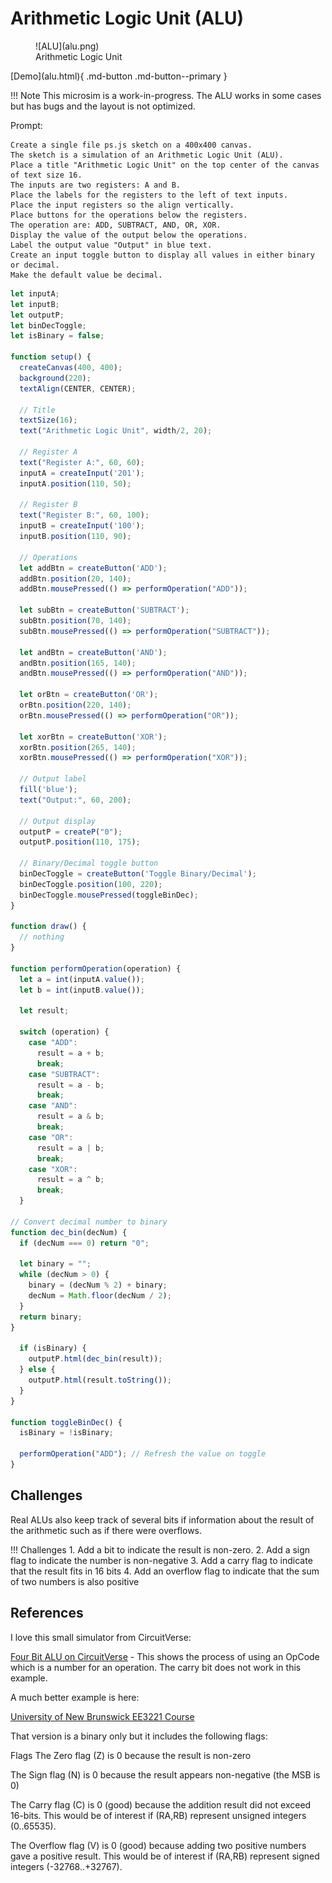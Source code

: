 # Arithmetic Logic Unit (ALU)

<figure markdown>
![ALU](alu.png)
   <figcaption>Arithmetic Logic Unit</figcaption>
</figure>
[Demo](alu.html){ .md-button .md-button--primary }

!!! Note
  This microsim is a work-in-progress.  The ALU works in some cases but has bugs
  and the layout is not optimized.

Prompt:

```linenums="0"
Create a single file ps.js sketch on a 400x400 canvas.
The sketch is a simulation of an Arithmetic Logic Unit (ALU).
Place a title "Arithmetic Logic Unit" on the top center of the canvas of text size 16.
The inputs are two registers: A and B.
Place the labels for the registers to the left of text inputs.
Place the input registers so the align vertically.
Place buttons for the operations below the registers.
The operation are: ADD, SUBTRACT, AND, OR, XOR.
Display the value of the output below the operations.
Label the output value "Output" in blue text.
Create an input toggle button to display all values in either binary or decimal.
Make the default value be decimal.
```



```js
let inputA;
let inputB;
let outputP;
let binDecToggle;
let isBinary = false;

function setup() {
  createCanvas(400, 400);
  background(220);
  textAlign(CENTER, CENTER);

  // Title
  textSize(16);
  text("Arithmetic Logic Unit", width/2, 20);

  // Register A
  text("Register A:", 60, 60);
  inputA = createInput('201');
  inputA.position(110, 50);

  // Register B
  text("Register B:", 60, 100);
  inputB = createInput('100');
  inputB.position(110, 90);

  // Operations
  let addBtn = createButton('ADD');
  addBtn.position(20, 140);
  addBtn.mousePressed(() => performOperation("ADD"));

  let subBtn = createButton('SUBTRACT');
  subBtn.position(70, 140);
  subBtn.mousePressed(() => performOperation("SUBTRACT"));

  let andBtn = createButton('AND');
  andBtn.position(165, 140);
  andBtn.mousePressed(() => performOperation("AND"));

  let orBtn = createButton('OR');
  orBtn.position(220, 140);
  orBtn.mousePressed(() => performOperation("OR"));

  let xorBtn = createButton('XOR');
  xorBtn.position(265, 140);
  xorBtn.mousePressed(() => performOperation("XOR"));

  // Output label
  fill('blue');
  text("Output:", 60, 200);

  // Output display
  outputP = createP("0");
  outputP.position(110, 175);

  // Binary/Decimal toggle button
  binDecToggle = createButton('Toggle Binary/Decimal');
  binDecToggle.position(100, 220);
  binDecToggle.mousePressed(toggleBinDec);
}

function draw() {
  // nothing
}

function performOperation(operation) {
  let a = int(inputA.value());
  let b = int(inputB.value());

  let result;

  switch (operation) {
    case "ADD":
      result = a + b;
      break;
    case "SUBTRACT":
      result = a - b;
      break;
    case "AND":
      result = a & b;
      break;
    case "OR":
      result = a | b;
      break;
    case "XOR":
      result = a ^ b;
      break;
  }

// Convert decimal number to binary
function dec_bin(decNum) {
  if (decNum === 0) return "0";

  let binary = "";
  while (decNum > 0) {
    binary = (decNum % 2) + binary;
    decNum = Math.floor(decNum / 2);
  }
  return binary;
}

  if (isBinary) {
    outputP.html(dec_bin(result));
  } else {
    outputP.html(result.toString());
  }
}

function toggleBinDec() {
  isBinary = !isBinary;

  performOperation("ADD"); // Refresh the value on toggle
}
```

## Challenges

Real ALUs also keep track of several bits if information about the
result of the arithmetic such as if there were overflows.

!!! Challenges
    1. Add a bit to indicate the result is non-zero.
    2. Add a sign flag to indicate the number is non-negative
    3. Add a carry flag to indicate that the result fits in 16 bits
    4. Add an overflow flag to indicate that the sum of two numbers is also positive

## References

I love this small simulator from CircuitVerse:

[Four Bit ALU on CircuitVerse](https://circuitverse.org/simulator/51702) - This
shows the process of using an OpCode which is a number for an operation. The carry
bit does not work in this example.

A much better example is here:

[University of New Brunswick EE3221 Course](http://www.ee.unb.ca/cgi-bin/tervo/alu.pl)

That version is a binary only but it includes the following flags:

Flags
The Zero flag (Z) is 0 because the result is non-zero

The Sign flag (N) is 0 because the result appears non-negative (the MSB is 0)

The Carry flag (C) is 0 (good) because the addition result did not exceed 16-bits.
This would be of interest if (RA,RB) represent unsigned integers (0..65535).

The Overflow flag (V) is 0 (good) because adding two positive numbers gave a positive result.
This would be of interest if (RA,RB) represent signed integers (-32768..+32767).